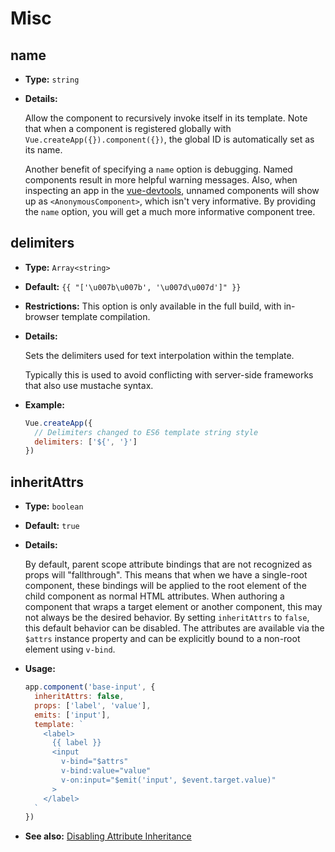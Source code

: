# Misc

## name

- **Type:** `string`

- **Details:**

  Allow the component to recursively invoke itself in its template. Note that when a component is registered globally with `Vue.createApp({}).component({})`, the global ID is automatically set as its name.

  Another benefit of specifying a `name` option is debugging. Named components result in more helpful warning messages. Also, when inspecting an app in the [vue-devtools](https://github.com/vuejs/vue-devtools), unnamed components will show up as `<AnonymousComponent>`, which isn't very informative. By providing the `name` option, you will get a much more informative component tree.

## delimiters

- **Type:** `Array<string>`

- **Default:** `{{ "['\u007b\u007b', '\u007d\u007d']" }}` 

- **Restrictions:** This option is only available in the full build, with in-browser template compilation.

- **Details:**

  Sets the delimiters used for text interpolation within the template.

  Typically this is used to avoid conflicting with server-side frameworks that also use mustache syntax.

- **Example:**

  ```js
  Vue.createApp({
    // Delimiters changed to ES6 template string style
    delimiters: ['${', '}']
  })
  ```

## inheritAttrs

- **Type:** `boolean`

- **Default:** `true`

- **Details:**

  By default, parent scope attribute bindings that are not recognized as props will "fallthrough". This means that when we have a single-root component, these bindings will be applied to the root element of the child component as normal HTML attributes. When authoring a component that wraps a target element or another component, this may not always be the desired behavior. By setting `inheritAttrs` to `false`, this default behavior can be disabled. The attributes are available via the `$attrs` instance property and can be explicitly bound to a non-root element using `v-bind`.

- **Usage:**

  ```js
  app.component('base-input', {
    inheritAttrs: false,
    props: ['label', 'value'],
    emits: ['input'],
    template: `
      <label>
        {{ label }}
        <input
          v-bind="$attrs"
          v-bind:value="value"
          v-on:input="$emit('input', $event.target.value)"
        >
      </label>
    `
  })
  ```

- **See also:** [Disabling Attribute Inheritance](../guide/component-attrs.html#disabling-attribute-inheritance)
